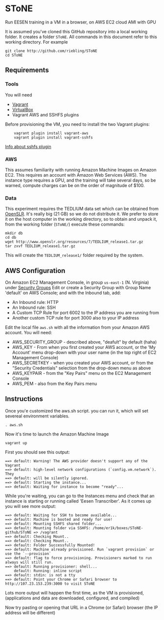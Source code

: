 # SToNE
Run EESEN training in a VM in a browser, on AWS EC2 cloud AMI with GPU

It is assumed you've cloned this GitHub repository into a local working
folder.  It creates a folder `SToNE`. All commands in this document refer
to this working directory. For example
```
git clone http://github.com/riebling/SToNE
cd SToNE
```

## Requirements
### Tools
You will need
 * [Vagrant](http://vagrantup.com/)
 * [VirtualBox](http://virtualbox.org/)
 * Vagrant AWS and SSHFS plugins
 
 Before provisioning the VM, you need to install the two Vagrant plugins:
```
    vagrant plugin install vagrant-aws
    vagrant plugin install vagrant-sshfs
```
[Info about sshfs plugin](https://github.com/dustymabe/vagrant-sshfs) 

### AWS
This assumes familiarity with running Amazon Machine Images on Amazon EC2.
This requires an account with Amazon Web Services (AWS).
The instance type requires a GPU, and the training will take several days,
so be warned, compute charges can be on the order of magnitude of $100.

### Data
This experiment requires the TEDLIUM data set which can be obtained from
[OpenSLR](http://www.openslr.org/resources/7/TEDLIUM_release1.tar.gz).
It's really big (21 GB) so we do not distribute it. We prefer to store
it on the host computer in the working directory, so to obtain and unpack
it, from the working folder (`SToNE/`) execute these commands:
```
mkdir db
cd db
wget http://www.openslr.org/resources/7/TEDLIUM_release1.tar.gz
tar zxvf TEDLIUM_release1.tar.gz
```
This will create the `TEDLIUM_release1/` folder required by the system.

## AWS Configuration
On Amazon EC2 Management Console, in group `us-east-1` (N. Virginia)
under [Security Groups](https://console.aws.amazon.com/ec2/v2/home?region=us-east-1#SecurityGroups)
Edit or create a Security Group with Group Name 'default' on AWS Console; and with the Inbound tab, add:

  * An Inbound rule: HTTP
  * An Inbound rule: SSH
  * A Custom TCP Rule for port 6002 to the IP address you are running from
  * Another custom TCP rule for port 3000 also to your IP address

Edit the local file `aws.sh` with all the information from your Amazon AWS
account. You will need:

  * AWS_SECURITY_GROUP - described above, "deafult" by default (haha)
  * AWS_KEY - From when you first created your AWS account, or the 'My Account' menu drop-down with
  your user name (in the top right of EC2 Management Console)
  * AWS_SECRETKEY - when you created your AWS account, or from the "Security Credentials" selection
  from the drop-down menu as above
  * AWS_KEYPAIR - from the "Key Pairs" menu on the EC2 Management Console
  * AWS_PEM - also from the Key Pairs menu

## Instructions
Once you'e customized the aws.sh script. you can run it, which will set severeal environment
variables.
```
. aws.sh
```
Now it's time to launch the Amazon Machine Image
```
vagrant up
```
First you should see this output:
```
==> default: Warning! The AWS provider doesn't support any of the Vagrant
==> default: high-level network configurations (`config.vm.network`). They
==> default: will be silently ignored.
==> default: Starting the instance...
==> default: Waiting for instance to become "ready"...
```
While you're waiting, you can go to the Instances menu and check that an instance
is starting or running called 'Eesen Transcriber'. As it comes up you will see
more output:
```
==> default: Waiting for SSH to become available...
==> default: Machine is booted and ready for use!
==> default: Mounting SSHFS shared folder...
==> default: Mounting folder via SSHFS: /home/er1k/boxes/SToNE-github/SToNE => /vagrant
==> default: Checking Mount..
==> default: Checking Mount..
==> default: Folder Successfully Mounted!
==> default: Machine already provisioned. Run `vagrant provision` or use the `--provision`
==> default: flag to force provisioning. Provisioners marked to run always will still run.
==> default: Running provisioner: shell...
    default: Running: inline script
==> default: stdin: is not a tty
==> default: Point your Chrome or Safari browser to http://107.23.153.239:3000 to visit SToNE
```
Lots more output will happen the first time, as the VM is provisioned,
(applications and data are downloaded, configured, and compiled)

Now try pasting or opening that URL in a Chrome (or Safari) browser
(the IP address will be different)

